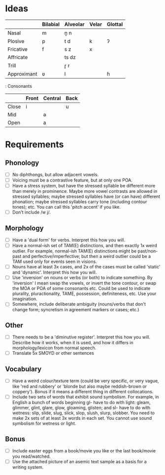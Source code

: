# Ideas

|             | Bilabial | Alveolar | Velar | Glottal |
| ---         | ---      | ---      | ---   | ---     |
| Nasal       | m        | n̥ n      |       |         |
| Plosive     | p        | t d      | k     | ʔ       |
| Fricative   | f        | s z      | x     |         |
| Affricate   |          | ts dz    |       |         |
| Trill       |          | r̥ r      |       |         |
| Approximant | ʋ        | l        |       | ɦ       |
: Consonants

|       | Front | Central | Back |
| ---   | ---   | ---     | ---  |
| Close | i     |         | u    |
| Mid   |       | ə       |      |
| Open  |       | a       |      |

# Requirements

## Phonology

- [ ] No diphthongs, but allow adjacent vowels.
- [ ] Voicing must be a contrastive feature, but at only one POA.
- [ ] Have a stress system, but have the stressed syllable be different more than merely in prominence. Maybe more vowel contrasts are allowed in stressed syllables; maybe stressed syllables have (or can have) different phonation; maybe stressed syllables carry tone (including contour tones); etc. You can call this 'pitch accent' if you like.
- [ ] Don't include /w j/.

## Morphology

- [ ] Have a 'dual form' for verbs. Interpret this how you will.
- [ ] Have a normal-ish set of TAM(E) distinctions, and then exactly 1x weird outlier. For example, normal-ish TAM(E) distinctions might be past/non-past and perfective/imperfective; but then a weird outlier could be a TAM used only for events seen in visions.
- [ ] Nouns have at least 3x cases, and 2x of the cases must be called 'static' and 'dynamic'. Interpret this how you will.
- [ ] Use 'inversion' on nouns or verbs (or both) to indicate something. By 'inversion' I mean swap the vowels, or invert the tone contour, or swap the MOA or POA of some consonants etc. Could be used to indicate plurality, pluractionality, TAME, possession, definiteness, etc. Use your imagination.
- [ ] Somewhere, include deliberate ambiguity (nouns/verbs that don't change form; syncretism in agreement markers or cases; etc.)

## Other

- [ ] There needs to be a 'diminutive register'. Interpret this how you will. Describe how it works, when it is used, and how it differs in morphology/lexicon from normal speech.
- [ ] Translate 5x SMOYD or other sentences

## Vocabulary

- [ ] Have a weird colour/texture term (could be very specific, or very vague, like 'red and rubbery' or 'blonde but also maybe reddish-brown or coppery'). Bonus if it means a different thing in different collocations.
- [ ] Include two sets of words that exhibit sound symbolism. For example, in English a bunch of words beginning gl- have to do with light: gleam, glimmer, glint, glare, glow, gloaming, glisten; and sl- have to do with wetness: slip, slide, slug, slick, slop, slush, slurp, slobber. You need to make 2x sets of at least 3x words in each set. You cannot use sound symbolism for wetness or light.

## Bonus

- [ ] Include easter eggs from a book/movie you like or the last book/movie you read/watched.
- [ ] Use the attached picture of an asemic text sample as a basis for a writing system.
